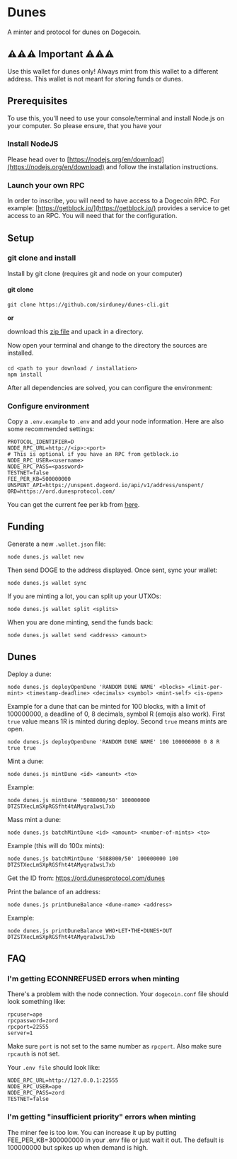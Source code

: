 # Dunes

A minter and protocol for dunes on Dogecoin.

## ⚠️⚠️⚠️ Important ⚠️⚠️⚠️

Use this wallet for dunes only! Always mint from this wallet to a different address. This wallet is not meant for storing funds or dunes.

## Prerequisites

To use this, you'll need to use your console/terminal and install Node.js on your computer. So please ensure, that you have your

### Install NodeJS

Please head over to [https://nodejs.org/en/download](https://nodejs.org/en/download) and follow the installation instructions.

### Launch your own RPC

In order to inscribe, you will need to have access to a Dogecoin RPC. For example: [https://getblock.io/](https://getblock.io/) provides a service to get access to an RPC.
You will need that for the configuration.

## Setup

### git clone and install

Install by git clone (requires git and node on your computer)

#### git clone

```
git clone https://github.com/sirduney/dunes-cli.git
```

**or**

download this [zip file](https://github.com/verydogelabs/do20nals/archive/refs/heads/main.zip) and upack in a directory.

Now open your terminal and change to the directory the sources are installed.

####

```
cd <path to your download / installation>
npm install
```

After all dependencies are solved, you can configure the environment:

### Configure environment

Copy a `.env.example` to `.env` and add your node information. Here are also some recommended settings:

```
PROTOCOL_IDENTIFIER=D
NODE_RPC_URL=http://<ip>:<port>
# This is optional if you have an RPC from getblock.io
NODE_RPC_USER=<username>
NODE_RPC_PASS=<password>
TESTNET=false
FEE_PER_KB=500000000
UNSPENT_API=https://unspent.dogeord.io/api/v1/address/unspent/
ORD=https://ord.dunesprotocol.com/
```

You can get the current fee per kb from [here](https://blockchair.com/).

## Funding

Generate a new `.wallet.json` file:

```
node dunes.js wallet new
```

Then send DOGE to the address displayed. Once sent, sync your wallet:

```
node dunes.js wallet sync
```

If you are minting a lot, you can split up your UTXOs:

```
node dunes.js wallet split <splits>
```

When you are done minting, send the funds back:

```
node dunes.js wallet send <address> <amount>
```

## Dunes

Deploy a dune:

```
node dunes.js deployOpenDune 'RANDOM DUNE NAME' <blocks> <limit-per-mint> <timestamp-deadline> <decimals> <symbol> <mint-self> <is-open>
```

Example for a dune that can be minted for 100 blocks, with a limit of 100000000, a deadline of 0, 8 decimals, symbol R (emojis also work). First `true` value means 1R is minted during deploy. Second `true` means mints are open.

```
node dunes.js deployOpenDune 'RANDOM DUNE NAME' 100 100000000 0 8 R true true
```

Mint a dune:

```
node dunes.js mintDune <id> <amount> <to>
```

Example:

```
node dunes.js mintDune '5088000/50' 100000000 DTZSTXecLmSXpRGSfht4tAMyqra1wsL7xb
```

Mass mint a dune: 

```
node dunes.js batchMintDune <id> <amount> <number-of-mints> <to>
```

Example (this will do 100x mints):

```
node dunes.js batchMintDune '5088000/50' 100000000 100 DTZSTXecLmSXpRGSfht4tAMyqra1wsL7xb
```

Get the ID from: https://ord.dunesprotocol.com/dunes

Print the balance of an address:

```
node dunes.js printDuneBalance <dune-name> <address>
```

Example: 

```
node dunes.js printDuneBalance WHO•LET•THE•DUNES•OUT DTZSTXecLmSXpRGSfht4tAMyqra1wsL7xb
```

## FAQ

### I'm getting ECONNREFUSED errors when minting

There's a problem with the node connection. Your `dogecoin.conf` file should look something like:

```
rpcuser=ape
rpcpassword=zord
rpcport=22555
server=1
```

Make sure `port` is not set to the same number as `rpcport`. Also make sure `rpcauth` is not set.

Your `.env file` should look like:

```
NODE_RPC_URL=http://127.0.0.1:22555
NODE_RPC_USER=ape
NODE_RPC_PASS=zord
TESTNET=false
```

### I'm getting "insufficient priority" errors when minting

The miner fee is too low. You can increase it up by putting FEE_PER_KB=300000000 in your .env file or just wait it out. The default is 100000000 but spikes up when demand is high.
